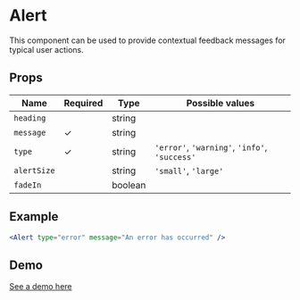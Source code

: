 # Alert

This component can be used to provide contextual feedback messages for typical user actions.

## Props

| Name          | Required  | Type    | Possible values                               |
|---------------|-----------|---------|-----------------------------------------------|
| `heading`     |           | string  |                                               |
| `message`     |     ✓     | string  |                                               |
| `type`        |     ✓     | string  | `'error'`, `'warning'`, `'info'`, `'success'` |
| `alertSize`   |           | string  | `'small'`, `'large'`                          |
| `fadeIn`      |           | boolean |                                               |

## Example

```jsx
<Alert type="error" message="An error has occurred" />
```

## Demo

[See a demo here](https://collector-bank.github.io/collector-portal-framework/?selectedKind=Components&selectedStory=Alert)
